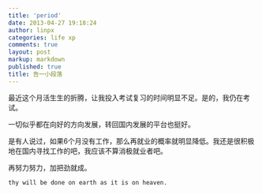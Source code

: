 ```yaml
---
title: 'period'
date: 2013-04-27 19:18:24
author: linpx
categories: life xp
comments: true
layout: post
markup: markdown
published: true
title: 告一小段落
---
```

最近这个月活生生的折腾，让我投入考试复习的时间明显不足。是的，我仍在考试。

一切似乎都在向好的方向发展，转回国内发展的平台也挺好。

是有人说过，如果6个月没有工作，那么再就业的概率就明显降低。我还是很积极地在国内寻找工作的吧，我应该不算消极就业者吧。

再努力努力，加把劲就成。

`thy will be done on earth as it is on heaven.`
